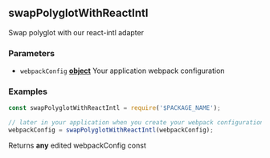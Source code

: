 <!-- Generated by documentation.js. Update this documentation by updating the source code. -->

## swapPolyglotWithReactIntl

Swap polyglot with our react-intl adapter

### Parameters

-   `webpackConfig` **[object][1]** Your application webpack configuration

### Examples

```javascript
const swapPolyglotWithReactIntl = require('$PACKAGE_NAME');

// later in your application when you create your webpack configuration
webpackConfig = swapPolyglotWithReactIntl(webpackConfig);
```

Returns **any** edited webpackConfig
const

[1]: https://developer.mozilla.org/docs/Web/JavaScript/Reference/Global_Objects/Object
